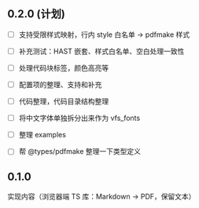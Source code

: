 ## 0.2.0 (计划)

- [ ] 支持受限样式映射，行内 style 白名单 → pdfmake 样式
- [ ] 补充测试：HAST 嵌套、样式白名单、空白处理一致性
- [ ] 处理代码块标签，颜色高亮等
- [ ] 配置项的整理、支持和补充
- [ ] 代码整理，代码目录结构整理
- [ ] 将中文字体单独拆分出来作为 vfs_fonts
- [ ] 整理 examples
- [ ] 帮 @types/pdfmake 整理一下类型定义


## 0.1.0

实现内容（浏览器端 TS 库：Markdown → PDF，保留文本）

